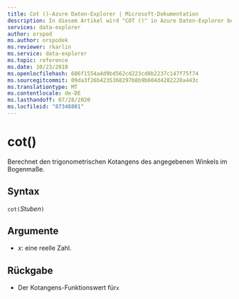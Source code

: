 ```yaml
---
title: Cot ()-Azure Daten-Explorer | Microsoft-Dokumentation
description: In diesem Artikel wird "COT ()" in Azure Daten-Explorer beschrieben.
services: data-explorer
author: orspod
ms.author: orspodek
ms.reviewer: rkarlin
ms.service: data-explorer
ms.topic: reference
ms.date: 10/23/2018
ms.openlocfilehash: 686f1554a4d9bd562cd223cd0b2237c147f75f74
ms.sourcegitcommit: 09da3f26b4235368297b8b9b604d4282228a443c
ms.translationtype: MT
ms.contentlocale: de-DE
ms.lasthandoff: 07/28/2020
ms.locfileid: "87348801"
---
```

# <a name="cot"></a>cot()

Berechnet den trigonometrischen Kotangens des angegebenen Winkels im Bogenmaße.

## <a name="syntax"></a>Syntax

`cot(`*Stuben*`)`

## <a name="arguments"></a>Argumente

* *x*: eine reelle Zahl.

## <a name="returns"></a>Rückgabe

* Der Kotangens-Funktionswert für`x`
